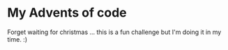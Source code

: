 # My Advents of code
Forget waiting for christmas ... this is a fun challenge but I'm doing it in my time. :)
